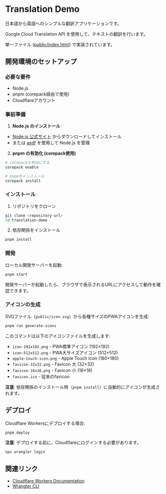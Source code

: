 # Translation Demo

日本語から英語へのシンプルな翻訳アプリケーションです。

Google Cloud Translation API を使用して、テキストの翻訳を行います。

単一ファイル ([public/index.html](public/index.html)) で実装されています。

## 開発環境のセットアップ

### 必要な要件

- Node.js
- pnpm (corepack経由で使用)
- Cloudflareアカウント

### 事前準備

1. **Node.js のインストール**

- [Node.js 公式サイト](https://nodejs.org/) からダウンロードしてインストール
- または [asdf](https://asdf-vm.com/) を使用して Node.js を管理

2. **pnpm の有効化 (corepack使用)**

```bash
# corepackを有効にする
corepack enable

# pnpmをインストール
corepack install
```

### インストール

1. リポジトリをクローン

```bash
git clone <repository-url>
cd translation-demo
```

2. 依存関係をインストール

```bash
pnpm install
```

### 開発

ローカル開発サーバーを起動:

```bash
pnpm start
```

開発サーバーが起動したら、ブラウザで表示されるURLにアクセスして動作を確認できます。

### アイコンの生成

SVGファイル（`public/icon.svg`）から各種サイズのPWAアイコンを生成:

```bash
pnpm run generate-icons
```

このコマンドは以下のアイコンファイルを生成します:
- `icon-192x192.png` - PWA標準アイコン (192×192)
- `icon-512x512.png` - PWA大サイズアイコン (512×512)
- `apple-touch-icon.png` - Apple Touch Icon (180×180)
- `favicon-32x32.png` - Favicon 大 (32×32)
- `favicon-16x16.png` - Favicon 小 (16×16)
- `favicon.ico` - 従来のfavicon

**注意**: 依存関係のインストール時（`pnpm install`）に自動的にアイコンが生成されます。

## デプロイ

Cloudflare Workersにデプロイする場合:

```bash
pnpm deploy
```

**注意**: デプロイする前に、Cloudflareにログインする必要があります。

```bash
npx wrangler login
```

## 関連リンク

- [Cloudflare Workers Documentation](https://developers.cloudflare.com/workers/)
- [Wrangler CLI](https://developers.cloudflare.com/workers/wrangler/)

